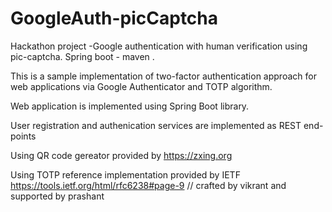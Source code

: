 # GoogleAuth-picCaptcha
Hackathon project -Google authentication with human verification using pic-captcha. Spring boot - maven .

This is a sample implementation of two-factor authentication approach for web applications via Google Authenticator and TOTP algorithm.


Web application is implemented using Spring Boot library.

User registration and authenication services are implemented as REST end-points

Using QR code gereator provided by https://zxing.org

Using TOTP reference implementation provided by IETF https://tools.ietf.org/html/rfc6238#page-9
// crafted by vikrant and supported by prashant

